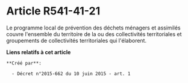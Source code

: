 # Article R541-41-21

Le  programme local de prévention des déchets ménagers et assimilés couvre  l'ensemble du territoire de la ou des
collectivités territoriales et  groupements de collectivités territoriales qui l'élaborent.

**Liens relatifs à cet article**

	**Créé par**:

	  - Décret n°2015-662 du 10 juin 2015 - art. 1
